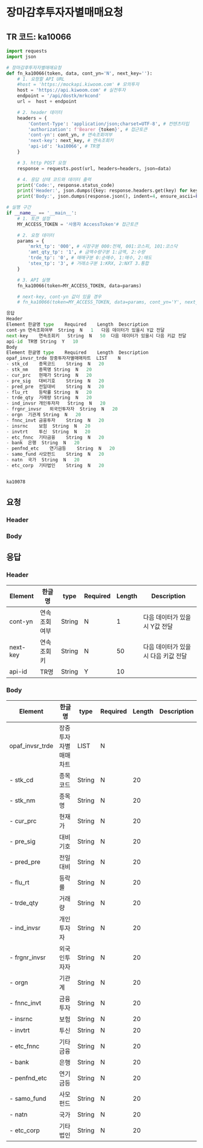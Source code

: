 # 장마감후투자자별매매요청

## TR 코드: ka10066

```python
import requests
import json

# 장마감후투자자별매매요청
def fn_ka10066(token, data, cont_yn='N', next_key=''):
	# 1. 요청할 API URL
	#host = 'https://mockapi.kiwoom.com' # 모의투자
	host = 'https://api.kiwoom.com' # 실전투자
	endpoint = '/api/dostk/mrkcond'
	url =  host + endpoint

	# 2. header 데이터
	headers = {
		'Content-Type': 'application/json;charset=UTF-8', # 컨텐츠타입
		'authorization': f'Bearer {token}', # 접근토큰
		'cont-yn': cont_yn, # 연속조회여부
		'next-key': next_key, # 연속조회키
		'api-id': 'ka10066', # TR명
	}

	# 3. http POST 요청
	response = requests.post(url, headers=headers, json=data)

	# 4. 응답 상태 코드와 데이터 출력
	print('Code:', response.status_code)
	print('Header:', json.dumps({key: response.headers.get(key) for key in ['next-key', 'cont-yn', 'api-id']}, indent=4, ensure_ascii=False))
	print('Body:', json.dumps(response.json(), indent=4, ensure_ascii=False))  # JSON 응답을 파싱하여 출력

# 실행 구간
if __name__ == '__main__':
	# 1. 토큰 설정
	MY_ACCESS_TOKEN = '사용자 AccessToken'# 접근토큰

	# 2. 요청 데이터
	params = {
		'mrkt_tp': '000', # 시장구분 000:전체, 001:코스피, 101:코스닥
		'amt_qty_tp': '1', # 금액수량구분 1:금액, 2:수량
		'trde_tp': '0', # 매매구분 0:순매수, 1:매수, 2:매도
		'stex_tp': '3', # 거래소구분 1:KRX, 2:NXT 3.통합
	}

	# 3. API 실행
	fn_ka10066(token=MY_ACCESS_TOKEN, data=params)

	# next-key, cont-yn 값이 있을 경우
	# fn_ka10066(token=MY_ACCESS_TOKEN, data=params, cont_yn='Y', next_key='nextkey..')

응답
Header
Element	한글명	type	Required	Length	Description
cont-yn	연속조회여부	String	N	1	다음 데이터가 있을시 Y값 전달
next-key	연속조회키	String	N	50	다음 데이터가 있을시 다음 키값 전달
api-id	TR명	String	Y	10	
Body
Element	한글명	type	Required	Length	Description
opaf_invsr_trde	장중투자자별매매차트	LIST	N		
- stk_cd	종목코드	String	N	20	
- stk_nm	종목명	String	N	20	
- cur_prc	현재가	String	N	20	
- pre_sig	대비기호	String	N	20	
- pred_pre	전일대비	String	N	20	
- flu_rt	등락률	String	N	20	
- trde_qty	거래량	String	N	20	
- ind_invsr	개인투자자	String	N	20	
- frgnr_invsr	외국인투자자	String	N	20	
- orgn	기관계	String	N	20	
- fnnc_invt	금융투자	String	N	20	
- insrnc	보험	String	N	20	
- invtrt	투신	String	N	20	
- etc_fnnc	기타금융	String	N	20	
- bank	은행	String	N	20	
- penfnd_etc	연기금등	String	N	20	
- samo_fund	사모펀드	String	N	20	
- natn	국가	String	N	20	
- etc_corp	기타법인	String	N	20	


ka10078
```

## 요청

### Header


### Body


## 응답

### Header
| Element | 한글명 | type | Required | Length | Description |
|---|---|---|---|---|---|
| cont-yn | 연속조회여부 | String | N | 1 | 다음 데이터가 있을시 Y값 전달 |
| next-key | 연속조회키 | String | N | 50 | 다음 데이터가 있을시 다음 키값 전달 |
| api-id | TR명 | String | Y | 10 |  |

### Body
| Element | 한글명 | type | Required | Length | Description |
|---|---|---|---|---|---|
| opaf_invsr_trde | 장중투자자별매매차트 | LIST | N |  |  |
| - stk_cd | 종목코드 | String | N | 20 |  |
| - stk_nm | 종목명 | String | N | 20 |  |
| - cur_prc | 현재가 | String | N | 20 |  |
| - pre_sig | 대비기호 | String | N | 20 |  |
| - pred_pre | 전일대비 | String | N | 20 |  |
| - flu_rt | 등락률 | String | N | 20 |  |
| - trde_qty | 거래량 | String | N | 20 |  |
| - ind_invsr | 개인투자자 | String | N | 20 |  |
| - frgnr_invsr | 외국인투자자 | String | N | 20 |  |
| - orgn | 기관계 | String | N | 20 |  |
| - fnnc_invt | 금융투자 | String | N | 20 |  |
| - insrnc | 보험 | String | N | 20 |  |
| - invtrt | 투신 | String | N | 20 |  |
| - etc_fnnc | 기타금융 | String | N | 20 |  |
| - bank | 은행 | String | N | 20 |  |
| - penfnd_etc | 연기금등 | String | N | 20 |  |
| - samo_fund | 사모펀드 | String | N | 20 |  |
| - natn | 국가 | String | N | 20 |  |
| - etc_corp | 기타법인 | String | N | 20 |  |